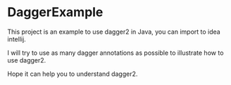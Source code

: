 # DaggerExample
This project is an example to use dagger2 in Java, you can import to idea intellij.

I will try to use as many dagger annotations as possible to illustrate how to use dagger2.

Hope it can help you to understand dagger2.

